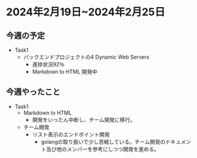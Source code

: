 # 2024年2月19日~2024年2月25日

## 今週の予定
- Task1
    - バックエンドプロジェクトの4 Dynamic Web Servers
        - 進捗状況92％
        - Markdown to HTML 開発中


## 今週やったこと
- Task1
    - Markdown to HTML  
        - 開発をいったん中断し、チーム開発に移行。
    - チーム開発
        - リスト表示のエンドポイント開発
            - golangの取り扱いで少し苦戦している。チーム開発のドキュメント及び他のメンバーを参考にしつつ開発を進める。 
